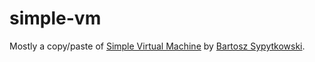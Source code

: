 # simple-vm

Mostly a copy/paste of [Simple Virtual Machine](http://bartoszsypytkowski.com/simple-virtual-machine/) by [Bartosz Sypytkowski](https://twitter.com/Horusiath).

